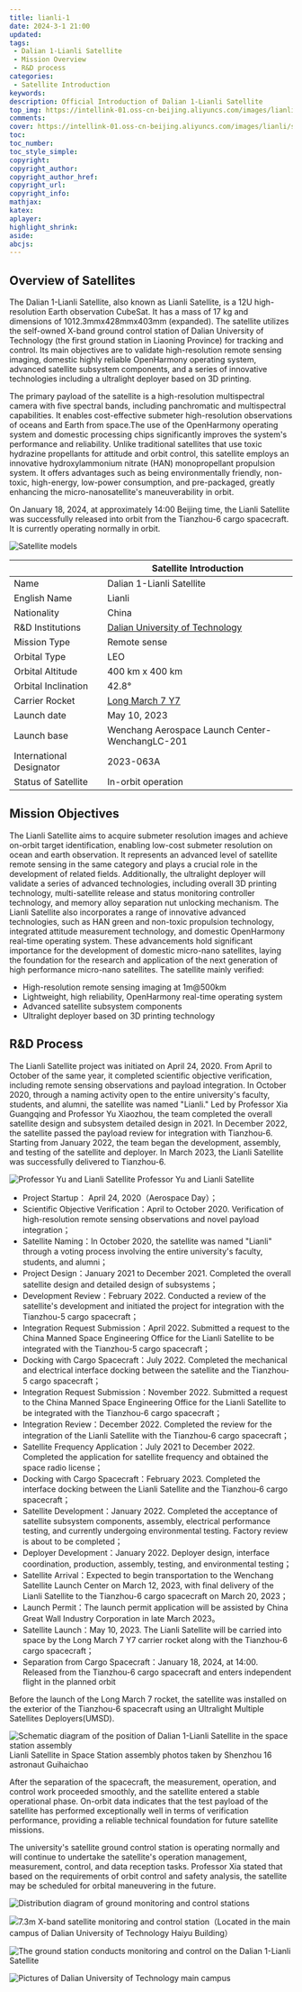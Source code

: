 ```yaml
---
title: lianli-1
date: 2024-3-1 21:00
updated:
tags: 
 - Dalian 1-Lianli Satellite
 - Mission Overview
 - R&D process
categories: 
 - Satellite Introduction
keywords:
description: Official Introduction of Dalian 1-Lianli Satellite
top_img: https://intellink-01.oss-cn-beijing.aliyuncs.com/images/lianli/satellite_model.png
comments:
cover: https://intellink-01.oss-cn-beijing.aliyuncs.com/images/lianli/satellite_model.png
toc:
toc_number:
toc_style_simple:
copyright:
copyright_author:
copyright_author_href:
copyright_url:
copyright_info:
mathjax:
katex:
aplayer:
highlight_shrink:
aside:
abcjs:
---
```


## Overview of Satellites

The Dalian 1-Lianli Satellite, also known as Lianli Satellite, is a 12U high-resolution Earth observation CubeSat. It has a mass of 17 kg and dimensions of 1012.3mmx428mmx403mm (expanded). The satellite utilizes the self-owned X-band ground control station of Dalian University of Technology (the first ground station in Liaoning Province) for tracking and control. Its main objectives are to validate high-resolution remote sensing imaging, domestic highly reliable OpenHarmony operating system, advanced satellite subsystem components, and a series of innovative technologies including a ultralight deployer based on 3D printing.

The primary payload of the satellite is a high-resolution multispectral camera with five spectral bands, including panchromatic and multispectral capabilities. It enables cost-effective submeter high-resolution observations of oceans and Earth from space.The use of the OpenHarmony operating system and domestic processing chips significantly improves the system's performance and reliability. Unlike traditional satellites that use toxic hydrazine propellants for attitude and orbit control, this satellite employs an innovative hydroxylammonium nitrate (HAN) monopropellant propulsion system. It offers advantages such as being environmentally friendly, non-toxic, high-energy, low-power consumption, and pre-packaged, greatly enhancing the micro-nanosatellite's maneuverability in orbit.

On January 18, 2024, at approximately 14:00 Beijing time, the Lianli Satellite was successfully released into orbit from the Tianzhou-6 cargo spacecraft. It is currently operating normally in orbit.

![Satellite models](https://intellink-01.oss-cn-beijing.aliyuncs.com/images/lianli/satellite_model.png)

|      |  Satellite Introduction |
|  ------      |---|
|  Name    |  Dalian 1-Lianli Satellite |
|  English Name    |   Lianli |
|  Nationality        |  China |
|  R&D Institutions    | [Dalian University of Technology](https://www.dlut.edu.cn/)  |
|  Mission Type    |  Remote sense |
|  Orbital Type    |  LEO |
|  Orbital Altitude    |  400 km x 400 km |
|  Orbital Inclination    |  42.8°  |
|  Carrier Rocket    |  [Long March 7 Y7](https://sat.huijiwiki.com/wiki/%E9%95%BF%E5%BE%81%E4%B8%83%E5%8F%B7) |
|  Launch date    |  May 10, 2023 |
|  Launch base    | Wenchang Aerospace Launch Center-WenchangLC-201 |
|  International Designator | 2023-063A |
|  Status of Satellite    | In-orbit operation |

## Mission Objectives

The Lianli Satellite aims to acquire submeter resolution images and achieve on-orbit target identification, enabling low-cost submeter resolution on ocean and earth observation. It represents an advanced level of satellite remote sensing in the same category and plays a crucial role in the development of related fields. Additionally, the ultralight deployer will validate a series of advanced technologies, including overall 3D printing technology, multi-satellite release and status monitoring controller technology, and memory alloy separation nut unlocking mechanism. The Lianli Satellite also incorporates a range of innovative advanced technologies, such as HAN green and non-toxic propulsion technology, integrated attitude measurement technology, and domestic OpenHarmony real-time operating system. These advancements hold significant importance for the development of domestic micro-nano satellites, laying the foundation for the research and application of the next generation of high performance micro-nano satellites. The satellite mainly verified:

- High-resolution remote sensing imaging at 1m@500km
- Lightweight, high reliability, OpenHarmony real-time operating system
- Advanced satellite subsystem components
- Ultralight deployer based on 3D printing technology

## R&D Process

The Lianli Satellite project was initiated on April 24, 2020. From April to October of the same year, it completed scientific objective verification, including remote sensing observations and payload integration. In October 2020, through a naming activity open to the entire university's faculty, students, and alumni, the satellite was named "Lianli." Led by Professor Xia Guangqing and Professor Yu Xiaozhou, the team completed the overall satellite design and subsystem detailed design in 2021. In December 2022, the satellite passed the payload review for integration with Tianzhou-6. Starting from January 2022, the team began the development, assembly, and testing of the satellite and deployer. In March 2023, the Lianli Satellite was successfully delivered to Tianzhou-6.

![Professor Yu and Lianli Satellite](https://intellink-01.oss-cn-beijing.aliyuncs.com/images/lianli/%E5%A4%A7%E8%BF%9E1%E5%8F%B7%E2%80%94%E8%BF%9E%E7%90%86%E5%8D%AB%E6%98%9F%E5%9C%A8%E6%B5%B7%E5%8D%97%E6%96%87%E6%98%8C%E5%8F%91%E5%B0%84%E5%9C%BA.jpg)
Professor Yu and Lianli Satellite

- Project Startup： April 24, 2020（Aerospace Day）；
- Scientific Objective Verification：April to October 2020. Verification of high-resolution remote sensing observations and novel payload integration；
- Satellite Naming：In October 2020, the satellite was named "Lianli" through a voting process involving the entire university's faculty, students, and alumni；
- Project Design：January 2021 to December 2021. Completed the overall satellite design and detailed design of subsystems；
- Development Review：February 2022. Conducted a review of the satellite's development and initiated the project for integration with the Tianzhou-5 cargo spacecraft；
- Integration Request Submission：April 2022. Submitted a request to the China Manned Space Engineering Office for the Lianli Satellite to be integrated with the Tianzhou-5 cargo spacecraft；
- Docking with Cargo Spacecraft：July 2022. Completed the mechanical and electrical interface docking between the satellite and the Tianzhou-5 cargo spacecraft；
- Integration Request Submission：November 2022. Submitted a request to the China Manned Space Engineering Office for the Lianli Satellite to be integrated with the Tianzhou-6 cargo spacecraft；
- Integration Review：December 2022. Completed the review for the integration of the Lianli Satellite with the Tianzhou-6 cargo spacecraft；
- Satellite Frequency Application：July 2021 to December 2022. Completed the application for satellite frequency and obtained the space radio license；
- Docking with Cargo Spacecraft：February 2023. Completed the interface docking between the Lianli Satellite and the Tianzhou-6 cargo spacecraft；
- Satellite Development：January 2022. Completed the acceptance of satellite subsystem components, assembly, electrical performance testing, and currently undergoing environmental testing. Factory review is about to be completed；
- Deployer Development：January 2022. Deployer design, interface coordination, production, assembly, testing, and environmental testing；
- Satellite Arrival：Expected to begin transportation to the Wenchang Satellite Launch Center on March 12, 2023, with final delivery of the Lianli Satellite to the Tianzhou-6 cargo spacecraft on March 20, 2023；
- Launch Permit：The launch permit application will be assisted by China Great Wall Industry Corporation in late March 2023。
- Satellite Launch：May 10, 2023. The Lianli Satellite will be carried into space by the Long March 7 Y7 carrier rocket along with the Tianzhou-6 cargo spacecraft；
- Separation from Cargo Spacecraft：January 18, 2024, at 14:00. Released from the Tianzhou-6 cargo spacecraft and enters independent flight in the planned orbit

Before the launch of the Long March 7 rocket, the satellite was installed on the exterior of the Tianzhou-6 spacecraft using an Ultralight Multiple Satellites Deployers(UMSD).

![Schematic diagram of the position of Dalian 1-Lianli Satellite in the space station assembly](https://intellink-01.oss-cn-beijing.aliyuncs.com/images/lianli/%E5%A4%A7%E8%BF%9E1%E5%8F%B7%E2%80%94%E8%BF%9E%E7%90%86%E5%8D%AB%E6%98%9F%E5%9C%A8%E7%A9%BA%E9%97%B4%E7%AB%99%E7%BB%84%E5%90%88%E4%BD%93%E4%BD%8D%E7%BD%AE%E7%A4%BA%E6%84%8F%E5%9B%BE.jpg)
Lianli Satellite in Space Station assembly photos taken by Shenzhou 16 astronaut Guihaichao

After the separation of the spacecraft, the measurement, operation, and control work proceeded smoothly, and the satellite entered a stable operational phase. On-orbit data indicates that the test payload of the satellite has performed exceptionally well in terms of verification performance, providing a reliable technical foundation for future satellite missions.

The university's satellite ground control station is operating normally and will continue to undertake the satellite's operation management, measurement, control, and data reception tasks. Professor Xia stated that based on the requirements of orbit control and safety analysis, the satellite may be scheduled for orbital maneuvering in the future.

![Distribution diagram of ground monitoring and control stations](https://intellink-01.oss-cn-beijing.aliyuncs.com/images/lianli/%E8%BF%9E%E7%90%86%E7%9A%84%E5%9C%B0%E9%9D%A2%E6%B5%8B%E6%8E%A7%E7%AB%99.jpg)

![7.3m X-band satellite monitoring and control station（Located in  the main campus of Dalian University of Technology Haiyu Building）](https://intellink-01.oss-cn-beijing.aliyuncs.com/images/lianli/%E5%8D%AB%E6%98%9F%E6%B5%8B%E6%8E%A7%E7%AB%99.jpg)

![The ground station conducts monitoring and control on the Dalian 1-Lianli Satellite](https://intellink-01.oss-cn-beijing.aliyuncs.com/images/lianli/%E6%B5%8B%E6%8E%A7%E7%AB%99%E5%AF%B9%E5%A4%A7%E8%BF%9E1%E5%8F%B7%E2%80%94%E8%BF%9E%E7%90%86%E5%8D%AB%E6%98%9F%E8%BF%9B%E8%A1%8C%E6%B5%8B%E6%8E%A7.jpg)

![Pictures of Dalian University of Technology main campus](https://intellink-01.oss-cn-beijing.aliyuncs.com/images/lianli/DUT.jpeg)

<!-- ## Reference Linking

https://mp.weixin.qq.com/s/IuNXOP3v3Aq4dfPBCN-9hg
https://mp.weixin.qq.com/s/N178oKQqvC8tiEIEBedkEg

[Separation from Cargo Spacecraft！The release of the Dalian 1-Lianli Satellite in orbit was a complete success！](https://mp.weixin.qq.com/s/kkMwnnvfftCbxcfsOopTZQ) -->
